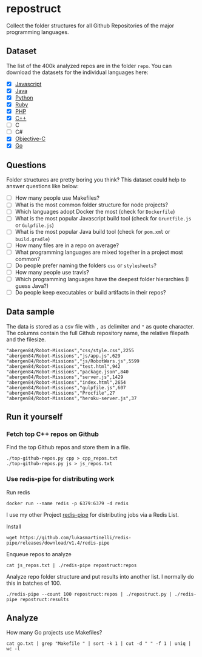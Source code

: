 # repostruct

Collect the folder structures for all Github Repositories
of the major programming languages.

## Dataset

The list of the 400k analyzed repos are in the folder `repo`.
You can download the datasets for the individual languages here:

- [x] [Javascript](https://s3-eu-west-1.amazonaws.com/repostruct/javascript.tar.gz)
- [x] [Java](https://s3-eu-west-1.amazonaws.com/repostruct/java.tar.gz)
- [x] [Python](https://s3-eu-west-1.amazonaws.com/repostruct/python.tar.gz)
- [x] [Ruby](https://s3-eu-west-1.amazonaws.com/repostruct/ruby.tar.gz)
- [x] [PHP](https://s3-eu-west-1.amazonaws.com/repostruct/php.tar.gz)
- [x] [C++](https://s3-eu-west-1.amazonaws.com/repostruct/c%2B%2B.tar.gz)
- [ ] C
- [ ] C#
- [x] [Objective-C](https://s3-eu-west-1.amazonaws.com/repostruct/obj-c.tar.gz)
- [x] [Go](https://s3-eu-west-1.amazonaws.com/repostruct/go.tar.gz)

## Questions

Folder structures are pretty boring you think?
This dataset could help to answer questions like below:

- [ ] How many people use Makefiles?
- [ ] What is the most common folder structure for node projects?
- [ ] Which languages adopt Docker the most (check for `Dockerfile`)
- [ ] What is the most popular Javascript build tool (check for `Gruntfile.js` or `Gulpfile.js`)
- [ ] What is the most popular Java build tool (check for `pom.xml` or `build.gradle`)
- [ ] How many files are in a repo on average?
- [ ] What programming languages are mixed together in a project most common?
- [ ] Do people prefer naming the folders `css` or `stylesheets`?
- [ ] How many people use travis?
- [ ] Which programming languages have the deepest folder hierarchies (I guess Java?)
- [ ] Do people keep executables or build artifacts in their repos?

## Data sample

The data is stored as a csv file with `,` as delimiter and `"` as quote character.
The columns contain the full Github repository name, the relative filepath
and the filesize.

```
"abergen84/Robot-Missions","css/style.css",2255
"abergen84/Robot-Missions","js/app.js",629
"abergen84/Robot-Missions","js/RobotWars.js",5599
"abergen84/Robot-Missions","test.html",942
"abergen84/Robot-Missions","package.json",840
"abergen84/Robot-Missions","server.js",1429
"abergen84/Robot-Missions","index.html",2654
"abergen84/Robot-Missions","gulpfile.js",607
"abergen84/Robot-Missions","Procfile",27
"abergen84/Robot-Missions","heroku-server.js",37
```

## Run it yourself

### Fetch top C++ repos on Github

Find the top Github repos and store them in a file.

```
./top-github-repos.py cpp > cpp_repos.txt
./top-github-repos.py js > js_repos.txt
```

### Use redis-pipe for distributing work

Run redis

```
docker run --name redis -p 6379:6379 -d redis
```

I use my other Project [redis-pipe](https://github.com/lukasmartinelli/redis-pipe)
for distributing jobs via a Redis List.

Install

```
wget https://github.com/lukasmartinelli/redis-pipe/releases/download/v1.4/redis-pipe
```

Enqueue repos to analyze

```
cat js_repos.txt | ./redis-pipe repostruct:repos
```

Analyze repo folder structure and put results into another list.
I normally do this in batches of 100.

```
./redis-pipe --count 100 repostruct:repos | ./repostruct.py | ./redis-pipe repostruct:results
```

## Analyze

How many Go projects use Makefiles?

```
cat go.txt | grep "Makefile " | sort -k 1 | cut -d " " -f 1 | uniq | wc -l
```

